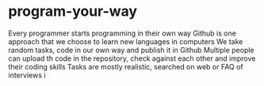 # program-your-way
Every programmer starts programming in their own way
Github is one approach that we choose to learn new languages in computers
We take random tasks, code in our own way and publish it in Github 
Multiple people can upload th code in the repository, check against each other and improve their coding skills 
Tasks are mostly realistic, searched on web or FAQ of interviews
i

